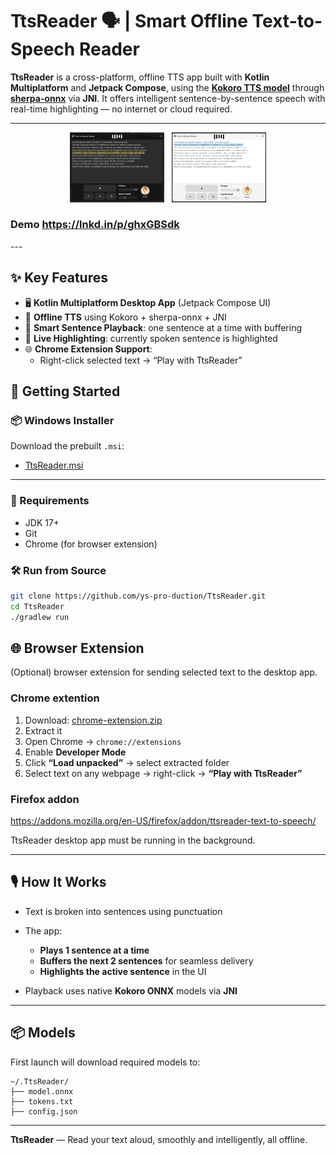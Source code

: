 # TtsReader 🗣️ | Smart Offline Text-to-Speech Reader

**TtsReader** is a cross-platform, offline TTS app built with **Kotlin Multiplatform** and **Jetpack Compose**, using the **[Kokoro TTS model](https://huggingface.co/hexgrad/Kokoro-82M)** through **[sherpa-onnx](https://github.com/k2-fsa/sherpa-onnx)** via **JNI**. It offers intelligent sentence-by-sentence speech with real-time highlighting — no internet or cloud required.

---

<p align="center">
  <img src="screenshots/img_1.png" alt="TtsReader UI" width="30%" />
  &nbsp;
  <img src="screenshots/img_2.png" alt="Chrome Extension Context Menu" width="30%" />
</p>
<h3>Demo <a href="https://lnkd.in/p/ghxGBSdk">https://lnkd.in/p/ghxGBSdk</a></h3>
---

## ✨ Key Features

- 🖥️ **Kotlin Multiplatform Desktop App** (Jetpack Compose UI)
- 🎤 **Offline TTS** using Kokoro + sherpa-onnx + JNI
- 📖 **Smart Sentence Playback**: one sentence at a time with buffering
- 🔦 **Live Highlighting**: currently spoken sentence is highlighted
- 🌐 **Chrome Extension Support**:
  - Right-click selected text → “Play with TtsReader”


## 🚀 Getting Started


### 📦 Windows Installer

Download the prebuilt `.msi`:

* [TtsReader.msi](https://github.com/ys-pro-duction/TtsReader/releases)

---
### 🔧 Requirements

- JDK 17+
- Git
- Chrome (for browser extension)

### 🛠 Run from Source

```bash
git clone https://github.com/ys-pro-duction/TtsReader.git
cd TtsReader
./gradlew run
````


## 🌐 Browser Extension

(Optional) browser extension for sending selected text to the desktop app.

### Chrome extention

1. Download: [chrome-extension.zip](https://github.com/ys-pro-duction/TtsReader/releases)
2. Extract it
3. Open Chrome → `chrome://extensions`
4. Enable **Developer Mode**
5. Click **“Load unpacked”** → select extracted folder
6. Select text on any webpage → right-click → **“Play with TtsReader”**

### Firefox addon
https://addons.mozilla.org/en-US/firefox/addon/ttsreader-text-to-speech/

TtsReader desktop app must be running in the background.

---

## 🎙️ How It Works

* Text is broken into sentences using punctuation
* The app:

    * **Plays 1 sentence at a time**
    * **Buffers the next 2 sentences** for seamless delivery
    * **Highlights the active sentence** in the UI
* Playback uses native **Kokoro ONNX** models via **JNI**

---

## 📦 Models

First launch will download required models to:

```
~/.TtsReader/
├── model.onnx
├── tokens.txt
├── config.json
```

---


**TtsReader** — Read your text aloud, smoothly and intelligently, all offline.

